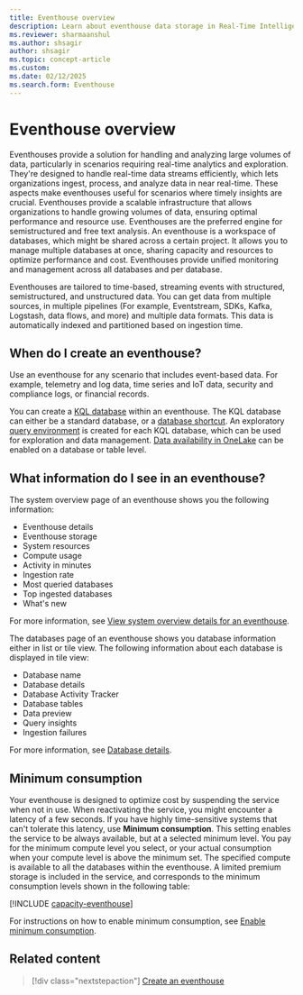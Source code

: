 ```yaml
---
title: Eventhouse overview
description: Learn about eventhouse data storage in Real-Time Intelligence.
ms.reviewer: sharmaanshul
ms.author: shsagir
author: shsagir
ms.topic: concept-article
ms.custom:
ms.date: 02/12/2025
ms.search.form: Eventhouse
---
```

# Eventhouse overview

Eventhouses provide a solution for handling and analyzing large volumes of data, particularly in scenarios requiring real-time analytics and exploration. They're designed to handle real-time data streams efficiently, which lets organizations ingest, process, and analyze data in near real-time. These aspects make eventhouses useful for scenarios where timely insights are crucial. Eventhouses provide a scalable infrastructure that allows organizations to handle growing volumes of data, ensuring optimal performance and resource use. Eventhouses are the preferred engine for semistructured and free text analysis. An eventhouse is a workspace of databases, which might be shared across a certain project. It allows you to manage multiple databases at once, sharing capacity and resources to optimize performance and cost. Eventhouses provide unified monitoring and management across all databases and per database.

Eventhouses are tailored to time-based, streaming events with structured, semistructured, and unstructured data. You can get data from multiple sources, in multiple pipelines (For example, Eventstream, SDKs, Kafka, Logstash, data flows, and more) and multiple data formats. This data is automatically indexed and partitioned based on ingestion time.

## When do I create an eventhouse?

Use an eventhouse for any scenario that includes event-based data. For example, telemetry and log data, time series and IoT data, security and compliance logs, or financial records.

You can create a [KQL database](create-database.md) within an eventhouse. The KQL database can either be a standard database, or a [database shortcut](database-shortcut.md). An exploratory [query environment](create-database.md#explore-your-kql-database) is created for each KQL database, which can be used for exploration and data management. [Data availability in OneLake](one-logical-copy.md) can be enabled on a database or table level.

## What information do I see in an eventhouse?

The system overview page of an eventhouse shows you the following information:

* Eventhouse details
* Eventhouse storage
* System resources
* Compute usage
* Activity in minutes
* Ingestion rate
* Most queried databases
* Top ingested databases
* What's new

For more information, see [View system overview details for an eventhouse](manage-monitor-eventhouse.md#view-system-overview-details-for-an-eventhouse).

The databases page of an eventhouse shows you database information either in list or tile view. The following information about each database is displayed in tile view:

* Database name
* Database details
* Database Activity Tracker
* Database tables
* Data preview
* Query insights
* Ingestion failures

For more information, see [Database details](create-database.md#database-details).

## Minimum consumption

Your eventhouse is designed to optimize cost by suspending the service when not in use. When reactivating the service, you might encounter a latency of a few seconds. If you have highly time-sensitive systems that can't tolerate this latency, use **Minimum consumption**. This setting enables the service to be always available, but at a selected minimum level. You pay for the minimum compute level you select, or your actual consumption when your compute level is above the minimum set. The specified compute is available to all the databases within the eventhouse. A limited premium storage is included in the service, and corresponds to the minimum consumption levels shown in the following table:

[!INCLUDE [capacity-eventhouse](includes/capacity-eventhouse.md)]

For instructions on how to enable minimum consumption, see [Enable minimum consumption](manage-monitor-eventhouse.md#enable-minimum-consumption).

## Related content

> [!div class="nextstepaction"]
> [Create an eventhouse](create-eventhouse.md)

